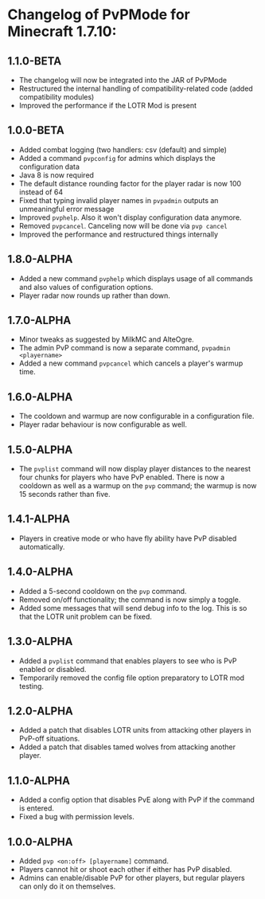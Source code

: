 # Changelog of PvPMode for Minecraft 1.7.10:

## 1.1.0-BETA
* The changelog will now be integrated into the JAR of PvPMode
* Restructured the internal handling of compatibility-related code (added compatibility modules)
* Improved the performance if the LOTR Mod is present

## 1.0.0-BETA
* Added combat logging (two handlers: csv (default) and simple)
* Added a command `pvpconfig` for admins which displays the configuration data
* Java 8 is now required
* The default distance rounding factor for the player radar is now 100 instead of 64
* Fixed that typing invalid player names in `pvpadmin` outputs an unmeaningful error message
* Improved `pvphelp`. Also it won't display configuration data anymore.
* Removed `pvpcancel`. Canceling now will be done via `pvp cancel`
* Improved the performance and restructured things internally

## 1.8.0-ALPHA
* Added a new command `pvphelp` which displays usage of all commands and also values of configuration options.
* Player radar now rounds up rather than down.

## 1.7.0-ALPHA
* Minor tweaks as suggested by MilkMC and AlteOgre.
* The admin PvP command is now a separate command, `pvpadmin <playername>`
* Added a new command `pvpcancel` which cancels a player's warmup time.

## 1.6.0-ALPHA
* The cooldown and warmup are now configurable in a configuration file.
* Player radar behaviour is now configurable as well.

## 1.5.0-ALPHA
* The `pvplist` command will now display player distances to the nearest four chunks for players who have PvP enabled. There is now a cooldown as well as a warmup on the `pvp` command; the warmup is now 15 seconds rather than five.

## 1.4.1-ALPHA
* Players in creative mode or who have fly ability have PvP disabled automatically.

## 1.4.0-ALPHA
* Added a 5-second cooldown on the `pvp` command.
* Removed on/off functionality; the command is now simply a toggle.
* Added some messages that will send debug info to the log. This is so that the LOTR unit problem can be fixed.

## 1.3.0-ALPHA
* Added a `pvplist` command that enables players to see who is PvP enabled or disabled.
* Temporarily removed the config file option preparatory to LOTR mod testing.

## 1.2.0-ALPHA
* Added a patch that disables LOTR units from attacking other players in PvP-off situations.
* Added a patch that disables tamed wolves from attacking another player.

## 1.1.0-ALPHA
* Added a config option that disables PvE along with PvP if the command is entered.
* Fixed a bug with permission levels.

## 1.0.0-ALPHA
* Added `pvp <on:off> [playername]` command.
* Players cannot hit or shoot each other if either has PvP disabled.
* Admins can enable/disable PvP for other players, but regular players can only do it on themselves.
